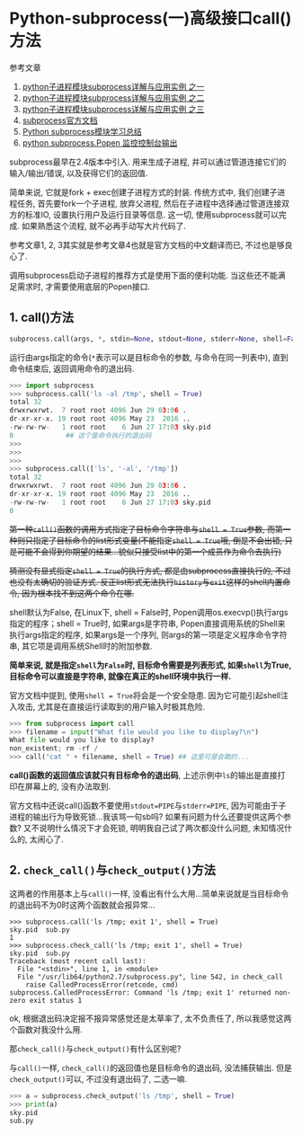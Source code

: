 # Python-subprocess(一)高级接口call()方法

参考文章

1. [python子进程模块subprocess详解与应用实例 之一](http://blog.csdn.net/fireroll/article/details/39153831)
2. [python子进程模块subprocess详解与应用实例 之二](http://blog.csdn.net/fireroll/article/details/39153947)
3. [python子进程模块subprocess详解与应用实例 之三](http://blog.csdn.net/fireroll/article/details/39153991)
4. [subprocess官方文档](https://docs.python.org/2.7/library/subprocess.html)
5. [Python subprocess模块学习总结](http://www.jb51.net/article/48086.htm)
6. [python subprocess.Popen 监控控制台输出](http://blog.csdn.net/mldxs/article/details/8555819)

subprocess最早在2.4版本中引入. 用来生成子进程, 并可以通过管道连接它们的输入/输出/错误, 以及获得它们的返回值. 

简单来说, 它就是fork + exec创建子进程方式的封装. 传统方式中, 我们创建子进程任务, 首先要fork一个子进程, 放弃父进程, 然后在子进程中选择通过管道连接双方的标准IO, 设置执行用户及运行目录等信息. 这一切, 使用subprocess就可以完成. 如果熟悉这个流程, 就不必再手动写大片代码了.

参考文章1, 2, 3其实就是参考文章4也就是官方文档的中文翻译而已, 不过也是够良心了.

调用subprocess启动子进程的推荐方式是使用下面的便利功能. 当这些还不能满足需求时, 才需要使用底层的Popen接口. 

## 1. call()方法

```py
subprocess.call(args, *, stdin=None, stdout=None, stderr=None, shell=False)
```

运行由args指定的命令(`*`表示可以是目标命令的参数, 与命令在同一列表中), 直到命令结束后, 返回调用命令的退出码. 

```py
>>> import subprocess
>>> subprocess.call('ls -al /tmp', shell = True)
total 32
drwxrwxrwt.  7 root root 4096 Jun 29 03:06 .
dr-xr-xr-x. 19 root root 4096 May 23  2016 ..
-rw-rw-rw-   1 root root    6 Jun 27 17:03 sky.pid
0             ## 这个是命令执行的退出码
>>>
>>>
>>>
>>> subprocess.call(['ls', '-al', '/tmp'])
total 32
drwxrwxrwt.  7 root root 4096 Jun 29 03:06 .
dr-xr-xr-x. 19 root root 4096 May 23  2016 ..
-rw-rw-rw-   1 root root    6 Jun 27 17:03 sky.pid
0
```

~~第一种`call()`函数的调用方式指定了目标命令字符串与`shell = True`参数, 而第一种则只指定了目标命令的list形式变量(不能指定`shell = True`哦, 倒是不会出错, 只是可能不会得到你期望的结果...貌似只接受list中的第一个成员作为命令去执行)~~

~~猜测没有显式指定`shell = True`的执行方式, 都是由subprocess直接执行的, 不过也没有太确切的验证方式. 反正list形式无法执行`history`与`exit`这样的shell内置命令, 因为根本找不到这两个命令在哪.~~

shell默认为False, 在Linux下, shell = False时, Popen调用os.execvp()执行args指定的程序；shell = True时, 如果args是字符串, Popen直接调用系统的Shell来执行args指定的程序, 如果args是一个序列, 则args的第一项是定义程序命令字符串, 其它项是调用系统Shell时的附加参数. 

**简单来说, 就是指定`shell`为`False`时, 目标命令需要是列表形式, 如果`shell`为True, 目标命令可以直接是字符串, 就像在真正的shell环境中执行一样.**

官方文档中提到, 使用`shell = True`将会是一个安全隐患. 因为它可能引起shell注入攻击, 尤其是在直接运行读取到的用户输入时极其危险.

```py
>>> from subprocess import call
>>> filename = input("What file would you like to display?\n")
What file would you like to display?
non_existent; rm -rf / 
>>> call("cat " + filename, shell = True) ## 这里可是会跪的...
```

**call()函数的返回值应该就只有目标命令的退出码**, 上述示例中`ls`的输出是直接打印在屏幕上的, 没有办法取到.

官方文档中还说call()函数不要使用`stdout=PIPE`与`stderr=PIPE`, 因为可能由于子进程的输出行为导致死锁...我该骂一句sb吗? 如果有问题为什么还要提供这两个参数? 又不说明什么情况下才会死锁, 明明我自己试了两次都没什么问题, 未知情况什么的, 太闹心了.

## 2. `check_call()`与`check_output()`方法

这两者的作用基本上与`call()`一样, 没看出有什么大用...简单来说就是当目标命令的退出码不为0时这两个函数就会报异常...

```
>>> subprocess.call('ls /tmp; exit 1', shell = True)
sky.pid  sub.py
1
>>> subprocess.check_call('ls /tmp; exit 1', shell = True)
sky.pid  sub.py
Traceback (most recent call last):
  File "<stdin>", line 1, in <module>
  File "/usr/lib64/python2.7/subprocess.py", line 542, in check_call
    raise CalledProcessError(retcode, cmd)
subprocess.CalledProcessError: Command 'ls /tmp; exit 1' returned non-zero exit status 1
```

ok, 根据退出码决定报不报异常感觉还是太草率了, 太不负责任了, 所以我感觉这两个函数对我没什么用.

那`check_call()`与`check_output()`有什么区别呢? 

与`call()`一样, `check_call()`的返回值也是目标命令的退出码, 没法捕获输出. 但是`check_output()`可以, 不过没有退出码了, 二选一嘛.

```py
>>> a = subprocess.check_output('ls /tmp', shell = True)
>>> print(a)
sky.pid
sub.py
```
